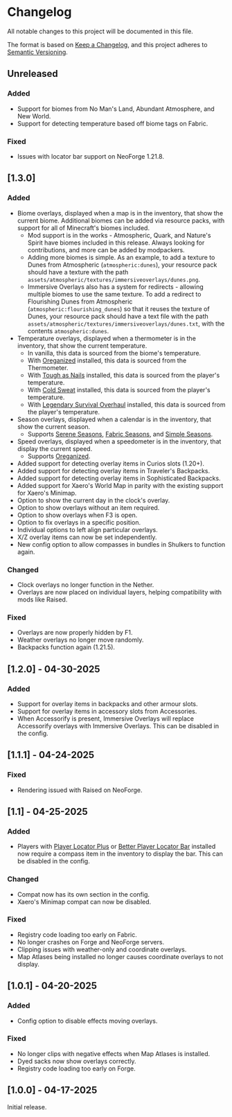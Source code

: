 # Changelog

All notable changes to this project will be documented in this file.

The format is based on [Keep a Changelog](https://keepachangelog.com/en/1.1.0/),
and this project adheres to [Semantic Versioning](https://semver.org/spec/v2.0.0.html).

## Unreleased

### Added
- Support for biomes from No Man's Land, Abundant Atmosphere, and New World.
- Support for detecting temperature based off biome tags on Fabric.

### Fixed
- Issues with locator bar support on NeoForge 1.21.8.


## [1.3.0]

### Added
- Biome overlays, displayed when a map is in the inventory, that show the current biome. Additional biomes can be added via resource packs, with support for all of Minecraft's biomes included.
  - Mod support is in the works - Atmospheric, Quark, and Nature's Spirit have biomes included in this release. Always looking for contributions, and more can be added by modpackers.
  - Adding more biomes is simple. As an example, to add a texture to Dunes from Atmospheric (`atmospheric:dunes`), your resource pack should have a texture with the path `assets/atmospheric/textures/immersiveoverlays/dunes.png`.
  - Immersive Overlays also has a system for redirects - allowing multiple biomes to use the same texture. To add a redirect to Flourishing Dunes from Atmospheric (`atmospheric:flourishing_dunes`) so that it reuses the texture of Dunes, your resource pack should have a text file with the path `assets/atmospheric/textures/immersiveoverlays/dunes.txt`, with the contents `atmospheric:dunes`.
- Temperature overlays, displayed when a thermometer is in the inventory, that show the current temperature.
  - In vanilla, this data is sourced from the biome's temperature.
  - With [Oreganized](https://modrinth.com/mod/oreganized) installed, this data is sourced from the Thermometer.
  - With [Tough as Nails](https://modrinth.com/mod/tough-as-nails) installed, this data is sourced from the player's temperature.
  - With [Cold Sweat](https://modrinth.com/mod/cold-sweat/) installed, this data is sourced from the player's temperature.
  - With [Legendary Survival Overhaul](https://www.curseforge.com/minecraft/mc-mods/legendary-survival-overhaul) installed, this data is sourced from the player's temperature.
- Season overlays, displayed when a calendar is in the inventory, that show the current season.
  - Supports [Serene Seasons](https://modrinth.com/mod/serene-seasons), [Fabric Seasons](https://modrinth.com/mod/fabric-seasons), and [Simple Seasons](https://modrinth.com/mod/simple-seasons).
- Speed overlays, displayed when a speedometer is in the inventory, that display the current speed.
  - Supports [Oreganized](https://modrinth.com/mod/oreganized).
- Added support for detecting overlay items in Curios slots (1.20+).
- Added support for detecting overlay items in Traveler's Backpacks.
- Added support for detecting overlay items in Sophisticated Backpacks.
- Added support for Xaero's World Map in parity with the existing support for Xaero's Minimap.
- Option to show the current day in the clock's overlay.
- Option to show overlays without an item required.
- Option to show overlays when F3 is open.
- Option to fix overlays in a specific position.
- Individual options to left align particular overlays.
- X/Z overlay items can now be set independently.
- New config option to allow compasses in bundles in Shulkers to function again.

### Changed
- Clock overlays no longer function in the Nether.
- Overlays are now placed on individual layers, helping compatibility with mods like Raised.

### Fixed
- Overlays are now properly hidden by F1.
- Weather overlays no longer move randomly.
- Backpacks function again (1.21.5).

## [1.2.0] - 04-30-2025

### Added
- Support for overlay items in backpacks and other armour slots.
- Support for overlay items in accessory slots from Accessories.
- When Accessorify is present, Immersive Overlays will replace Accessorify overlays with Immersive Overlays. This can be disabled in the config.

## [1.1.1] - 04-24-2025

### Fixed
- Rendering issued with Raised on NeoForge.

## [1.1] - 04-25-2025

### Added
- Players with [Player Locator Plus](https://modrinth.com/mod/player-locator-plus) or [Better Player Locator Bar](https://modrinth.com/mod/bplb) installed now require a compass item in the inventory to display the bar. This can be disabled in the config.

### Changed
- Compat now has its own section in the config.
- Xaero's Minimap compat can now be disabled.

### Fixed
- Registry code loading too early on Fabric.
- No longer crashes on Forge and NeoForge servers.
- Clipping issues with weather-only and coordinate overlays.
- Map Atlases being installed no longer causes coordinate overlays to not display.

## [1.0.1] - 04-20-2025

### Added
- Config option to disable effects moving overlays.

### Fixed
- No longer clips with negative effects when Map Atlases is installed.
- Dyed sacks now show overlays correctly.
- Registry code loading too early on Forge.

## [1.0.0] - 04-17-2025

Initial release.